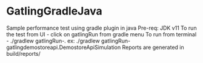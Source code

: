 # GatlingGradleJava
Sample performance test using gradle plugin in java
Pre-req: JDK v11
To run the test from UI - click on gatlingRun from gradle menu
To run from terminal - ./gradlew gatlingRun-<PackageName>.<ClassName>
  ex: ./gradlew gatlingRun-gatlingdemostoreapi.DemostoreApiSimulation
 Reports are generated in build/reports/
